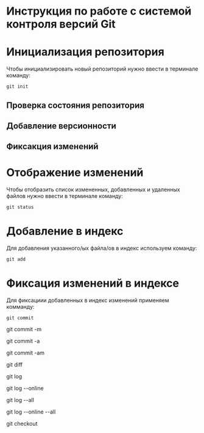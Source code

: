 # **Инструкция по работе с системой контроля версий Git**

# Инициализация репозитория

Чтобы инициализировать новый репозиторий нужно ввести в терминале команду:

    git init

## Проверка состояния репозитория

## Добавление версионности

## Фиксакция изменений

# Отображение изменений

Чтобы отобразить список измененных, добавленных и удаленных файлов нужно ввести в терминале команду:

    git status

# Добавление в индекс

Для добавления указанного/ых файла/ов в индекс используем команду:

    git add

# Фиксация изменений в индексе

Для фиксациии добавленных в индекс изменений применяем комманду:

    git commit

git commit -m

git commit -a

git commit -am

git diff

git log

git log --online

git log --all

git log --online --all

git checkout